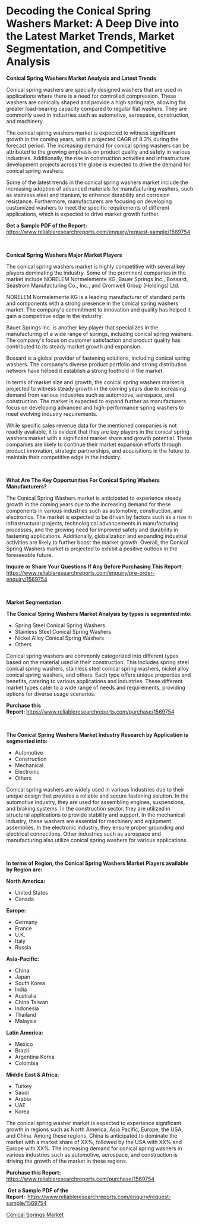 <p><h1>Decoding the Conical Spring Washers Market: A Deep Dive into the Latest Market Trends, Market Segmentation, and Competitive Analysis</h1></p><p><strong>Conical Spring Washers Market Analysis and Latest Trends</strong></p>
<p><p>Conical spring washers are specially designed washers that are used in applications where there is a need for controlled compression. These washers are conically shaped and provide a high spring rate, allowing for greater load-bearing capacity compared to regular flat washers. They are commonly used in industries such as automotive, aerospace, construction, and machinery.</p><p>The conical spring washers market is expected to witness significant growth in the coming years, with a projected CAGR of 8.3% during the forecast period. The increasing demand for conical spring washers can be attributed to the growing emphasis on product quality and safety in various industries. Additionally, the rise in construction activities and infrastructure development projects across the globe is expected to drive the demand for conical spring washers.</p><p>Some of the latest trends in the conical spring washers market include the increasing adoption of advanced materials for manufacturing washers, such as stainless steel and titanium, to enhance durability and corrosion resistance. Furthermore, manufacturers are focusing on developing customized washers to meet the specific requirements of different applications, which is expected to drive market growth further.</p></p>
<p><strong>Get a Sample PDF of the Report:&nbsp;</strong> <a href="https://www.reliableresearchreports.com/enquiry/request-sample/1569754">https://www.reliableresearchreports.com/enquiry/request-sample/1569754</a></p>
<p>&nbsp;</p>
<p><strong>Conical Spring Washers Major Market Players</strong></p>
<p><p>The conical spring washers market is highly competitive with several key players dominating the industry. Some of the prominent companies in the market include NORELEM Normelemente KG, Bauer Springs Inc., Bossard, Seastrom Manufacturing Co., Inc., and Cromwell Group (Holdings) Ltd.</p><p>NORELEM Normelemente KG is a leading manufacturer of standard parts and components with a strong presence in the conical spring washers market. The company's commitment to innovation and quality has helped it gain a competitive edge in the industry.</p><p>Bauer Springs Inc. is another key player that specializes in the manufacturing of a wide range of springs, including conical spring washers. The company's focus on customer satisfaction and product quality has contributed to its steady market growth and expansion.</p><p>Bossard is a global provider of fastening solutions, including conical spring washers. The company's diverse product portfolio and strong distribution network have helped it establish a strong foothold in the market.</p><p>In terms of market size and growth, the conical spring washers market is projected to witness steady growth in the coming years due to increasing demand from various industries such as automotive, aerospace, and construction. The market is expected to expand further as manufacturers focus on developing advanced and high-performance spring washers to meet evolving industry requirements.</p><p>While specific sales revenue data for the mentioned companies is not readily available, it is evident that they are key players in the conical spring washers market with a significant market share and growth potential. These companies are likely to continue their market expansion efforts through product innovation, strategic partnerships, and acquisitions in the future to maintain their competitive edge in the industry.</p></p>
<p>&nbsp;</p>
<p><strong>What Are The Key Opportunities For Conical Spring Washers Manufacturers?</strong></p>
<p><p>The Conical Spring Washers market is anticipated to experience steady growth in the coming years due to the increasing demand for these components in various industries such as automotive, construction, and electronics. The market is expected to be driven by factors such as a rise in infrastructural projects, technological advancements in manufacturing processes, and the growing need for improved safety and durability in fastening applications. Additionally, globalization and expanding industrial activities are likely to further boost the market growth. Overall, the Conical Spring Washers market is projected to exhibit a positive outlook in the foreseeable future.</p></p>
<p><strong>Inquire or Share Your Questions If Any Before Purchasing This Report:</strong> <a href="https://www.reliableresearchreports.com/enquiry/pre-order-enquiry/1569754">https://www.reliableresearchreports.com/enquiry/pre-order-enquiry/1569754</a></p>
<p>&nbsp;</p>
<p><strong>Market Segmentation</strong></p>
<p><strong>The Conical Spring Washers Market Analysis by types is segmented into:</strong></p>
<p><ul><li>Spring Steel Conical Spring Washers</li><li>Stainless Steel Conical Spring Washers</li><li>Nickel Alloy Conical Spring Washers</li><li>Others</li></ul></p>
<p><p>Conical spring washers are commonly categorized into different types based on the material used in their construction. This includes spring steel conical spring washers, stainless steel conical spring washers, nickel alloy conical spring washers, and others. Each type offers unique properties and benefits, catering to various applications and industries. These different market types cater to a wide range of needs and requirements, providing options for diverse usage scenarios.</p></p>
<p><strong>Purchase this Report:&nbsp;</strong><a href="https://www.reliableresearchreports.com/purchase/1569754">https://www.reliableresearchreports.com/purchase/1569754</a></p>
<p>&nbsp;</p>
<p><strong>The Conical Spring Washers Market Industry Research by Application is segmented into:</strong></p>
<p><ul><li>Automotive</li><li>Construction</li><li>Mechanical</li><li>Electronic</li><li>Others</li></ul></p>
<p><p>Conical spring washers are widely used in various industries due to their unique design that provides a reliable and secure fastening solution. In the automotive industry, they are used for assembling engines, suspensions, and braking systems. In the construction sector, they are utilized in structural applications to provide stability and support. In the mechanical industry, these washers are essential for machinery and equipment assemblies. In the electronic industry, they ensure proper grounding and electrical connections. Other industries such as aerospace and manufacturing also utilize conical spring washers for various applications.</p></p>
<p>&nbsp;</p>
<p><strong>In terms of Region, the Conical Spring Washers Market Players available by Region are:</strong></p>
<p>
    <p> <strong> North America: </strong>
        <ul>
            <li>United States</li>
            <li>Canada</li>
        </ul>
        </p> 
    <p> <strong> Europe: </strong>
        <ul>
            <li>Germany</li>
            <li>France</li>
            <li>U.K.</li>
            <li>Italy</li>
            <li>Russia</li>
        </ul>
        </p> 
    <p> <strong> Asia-Pacific: </strong>
        <ul>
            <li>China</li>
            <li>Japan</li>
            <li>South Korea</li>
            <li>India</li>
            <li>Australia</li>
            <li>China Taiwan</li>
            <li>Indonesia</li>
            <li>Thailand</li>
            <li>Malaysia</li>
        </ul>
        </p> 
    <p> <strong> Latin America: </strong>
        <ul>
            <li>Mexico</li>
            <li>Brazil</li>
            <li>Argentina Korea</li>
            <li>Colombia</li>
        </ul>
        </p> 
    <p> <strong> Middle East & Africa: </strong>
        <ul>
            <li>Turkey</li>
            <li>Saudi</li>
            <li>Arabia</li>
            <li>UAE</li>
            <li>Korea</li>
        </ul>
    </p>
    </p>
<p><p>The conical spring washer market is expected to experience significant growth in regions such as North America, Asia Pacific, Europe, the USA, and China. Among these regions, China is anticipated to dominate the market with a market share of XX%, followed by the USA with XX% and Europe with XX%. The increasing demand for conical spring washers in various industries such as automotive, aerospace, and construction is driving the growth of the market in these regions.</p></p>
<p><strong>Purchase this Report: </strong><a href="https://www.reliableresearchreports.com/purchase/1569754">https://www.reliableresearchreports.com/purchase/1569754</a></p>
<p>&nbsp;<strong>Get a Sample PDF of the Report:&nbsp;&nbsp;</strong><a href="https://www.reliableresearchreports.com/enquiry/request-sample/1569754">https://www.reliableresearchreports.com/enquiry/request-sample/1569754</a></p>
<p><strong></strong></p>
<p><p><a href="https://github.com/brenzgnarento/Market-Research-Report-List-1/blob/main/conical-springs-market.md">Conical Springs Market</a></p></p>